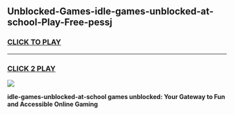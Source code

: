 
## Unblocked-Games-idle-games-unblocked-at-school-Play-Free-pessj
<h3>
<a href="https://premium76.site?title=idle-games-unblocked-at-school&ref=17A">CLICK TO PLAY</a></h3>
<hr>

<h3>
<a href="https://premium76.site?title=idle-games-unblocked-at-school&ref=17A">CLICK 2 PLAY</a>
  
</h3>

<a href="https://premium76.site?title=idle-games-unblocked-at-school&ref=17A"><img src="https://clearcache.store/games.png"></a>


**idle-games-unblocked-at-school games unblocked: Your Gateway to Fun and Accessible Online Gaming**
